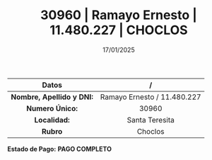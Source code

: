 ﻿---
title: 30960 | Ramayo Ernesto | 11.480.227 | CHOCLOS
date: 17/01/2025
draft: false
tags: ['santa-teresita', 'titular', 'choclos']
---

|          **Datos**          |  /  |
|:---------------------------:|:---:|
| **Nombre, Apellido y DNI:** | Ramayo Ernesto / 11.480.227 |
|      **Numero Único:**      | 30960 |
|        **Localidad:**       | Santa Teresita |
|          **Rubro**          | Choclos |

**Estado de Pago:** **PAGO COMPLETO**
